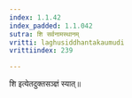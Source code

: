 ```yaml
---
index: 1.1.42
index_padded: 1.1.042
sutra: शि सर्वनामस्थानम्
vritti: laghusiddhantakaumudi
vrittiindex: 239

---
```

शि इत्येतदुक्तसञ्ज्ञं स्यात्॥